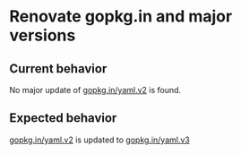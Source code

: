 # Renovate gopkg.in and major versions

## Current behavior

No major update of [gopkg.in/yaml.v2](https://pkg.go.dev/gopkg.in/yaml.v2) is found.

## Expected behavior

[gopkg.in/yaml.v2](https://pkg.go.dev/gopkg.in/yaml.v2) is updated to [gopkg.in/yaml.v3](https://pkg.go.dev/gopkg.in/yaml.v3)
